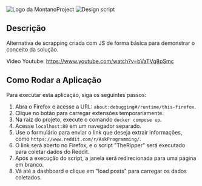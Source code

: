 ![Logo da MontanoProject](https://i.ibb.co/tKZwp6s/header.png)
![Design script](https://i.ibb.co/djtBD04/Extens-es.png)

## Descrição

Alternativa de scrapping criada com JS de forma básica para demonstrar o conceito da solução.

Video Youtube: https://www.youtube.com/watch?v=bVaTVq8pSmc

## Como Rodar a Aplicação

Para executar esta aplicação, siga os seguintes passos:

1. Abra o Firefox e acesse a URL: `about:debugging#/runtime/this-firefox`.
2. Clique no botão para carregar extensões temporariamente.
3. Na raiz do projeto, execute o comando `docker compose up`.
4. Acesse `localhost:80` em um navegador separado.
5. Use o formulário para enviar o link que deseja extrair informações, como `https://www.reddit.com/r/AskProgramming/`.
6. O link será aberto no Firefox, e o script "TheRipper" será executado para coletar dados do Reddit.
7. Após a execução do script, a janela será redirecionada para uma página em branco.
8. Vá até a dashboard e clique em "load posts" para carregar os dados coletados.

